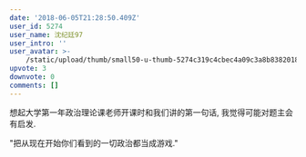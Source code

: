 ```yaml
---
date: '2018-06-05T21:28:50.409Z'
user_id: 5274
user_name: 沈纪廷97
user_intro: ''
user_avatar: >-
    /static/upload/thumb/small50-u-thumb-5274c319c4cbec4a09c3a8b83820185c790f570941a4.png
upvote: 3
downvote: 0
comments: []
---
```


想起大学第一年政治理论课老师开课时和我们讲的第一句话, 我觉得可能对题主会有启发.

"把从现在开始你们看到的一切政治都当成游戏."
